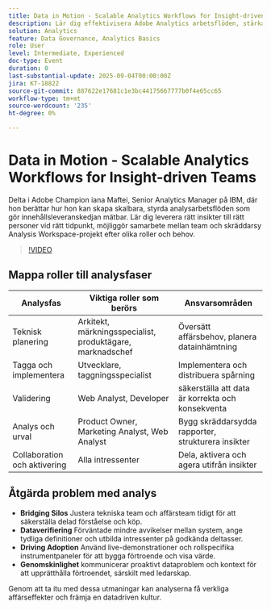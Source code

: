 ```yaml
---
title: Data in Motion - Scalable Analytics Workflows for Insight-driven Teams
description: Lär dig effektivisera Adobe Analytics arbetsflöden, stärka styrningen och ge team insikter som driver aktivering, samarbete och tillväxt.
solution: Analytics
feature: Data Governance, Analytics Basics
role: User
level: Intermediate, Experienced
doc-type: Event
duration: 0
last-substantial-update: 2025-09-04T00:00:00Z
jira: KT-18822
source-git-commit: 887622e17681c1e3bc44175667777b0f4e65cc65
workflow-type: tm+mt
source-wordcount: '235'
ht-degree: 0%

---
```



# Data in Motion - Scalable Analytics Workflows for Insight-driven Teams

Delta i Adobe Champion iana Maftei, Senior Analytics Manager på IBM, där hon berättar hur hon kan skapa skalbara, styrda analysarbetsflöden som gör innehållsleveranskedjan mätbar. Lär dig leverera rätt insikter till rätt personer vid rätt tidpunkt, möjliggör samarbete mellan team och skräddarsy Analysis Workspace-projekt efter olika roller och behov.

>[!VIDEO](https://video.tv.adobe.com/v/3471233/?learn=on&enablevpops&captions=swe)

## Mappa roller till analysfaser

| Analysfas | Viktiga roller som berörs | Ansvarsområden |
|--------------------------|-----------------------------------|--------------------------------------------------|
| Teknisk planering | Arkitekt, märkningsspecialist, produktägare, marknadschef | Översätt affärsbehov, planera datainhämtning |
| Tagga och implementera | Utvecklare, taggningsspecialist | Implementera och distribuera spårning |
| Validering | Web Analyst, Developer | säkerställa att data är korrekta och konsekventa |
| Analys och urval | Product Owner, Marketing Analyst, Web Analyst | Bygg skräddarsydda rapporter, strukturera insikter |
| Collaboration och aktivering | Alla intressenter | Dela, aktivera och agera utifrån insikter |


## Åtgärda problem med analys

* **Bridging Silos** Justera tekniska team och affärsteam tidigt för att säkerställa delad förståelse och köp.
* **Dataverifiering** Förväntade mindre avvikelser mellan system, ange tydliga definitioner och utbilda intressenter på godkända deltasser.
* **Driving Adoption** Använd live-demonstrationer och rollspecifika instrumentpaneler för att bygga förtroende och visa värde.
* **Genomskinlighet** kommunicerar proaktivt dataproblem och kontext för att upprätthålla förtroendet, särskilt med ledarskap.

Genom att ta itu med dessa utmaningar kan analyserna få verkliga affärseffekter och främja en datadriven kultur.
